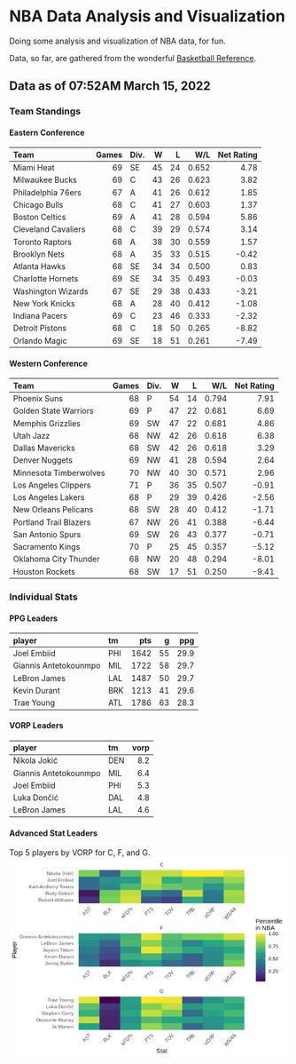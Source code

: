 # NBA Data Analysis and Visualization

Doing some analysis and visualization of NBA data, for fun.

Data, so far, are gathered from the wonderful [Basketball
Reference](https://www.basketball-reference.com/).

## Data as of 07:52AM March 15, 2022

### Team Standings

#### Eastern Conference

| Team                | Games | Div. |  W |  L |   W/L | Net Rating |
| :------------------ | ----: | :--- | -: | -: | ----: | ---------: |
| Miami Heat          |    69 | SE   | 45 | 24 | 0.652 |       4.78 |
| Milwaukee Bucks     |    69 | C    | 43 | 26 | 0.623 |       3.82 |
| Philadelphia 76ers  |    67 | A    | 41 | 26 | 0.612 |       1.85 |
| Chicago Bulls       |    68 | C    | 41 | 27 | 0.603 |       1.37 |
| Boston Celtics      |    69 | A    | 41 | 28 | 0.594 |       5.86 |
| Cleveland Cavaliers |    68 | C    | 39 | 29 | 0.574 |       3.14 |
| Toronto Raptors     |    68 | A    | 38 | 30 | 0.559 |       1.57 |
| Brooklyn Nets       |    68 | A    | 35 | 33 | 0.515 |     \-0.42 |
| Atlanta Hawks       |    68 | SE   | 34 | 34 | 0.500 |       0.83 |
| Charlotte Hornets   |    69 | SE   | 34 | 35 | 0.493 |     \-0.03 |
| Washington Wizards  |    67 | SE   | 29 | 38 | 0.433 |     \-3.21 |
| New York Knicks     |    68 | A    | 28 | 40 | 0.412 |     \-1.08 |
| Indiana Pacers      |    69 | C    | 23 | 46 | 0.333 |     \-2.32 |
| Detroit Pistons     |    68 | C    | 18 | 50 | 0.265 |     \-8.82 |
| Orlando Magic       |    69 | SE   | 18 | 51 | 0.261 |     \-7.49 |

#### Western Conference

| Team                   | Games | Div. |  W |  L |   W/L | Net Rating |
| :--------------------- | ----: | :--- | -: | -: | ----: | ---------: |
| Phoenix Suns           |    68 | P    | 54 | 14 | 0.794 |       7.91 |
| Golden State Warriors  |    69 | P    | 47 | 22 | 0.681 |       6.69 |
| Memphis Grizzlies      |    69 | SW   | 47 | 22 | 0.681 |       4.86 |
| Utah Jazz              |    68 | NW   | 42 | 26 | 0.618 |       6.38 |
| Dallas Mavericks       |    68 | SW   | 42 | 26 | 0.618 |       3.29 |
| Denver Nuggets         |    69 | NW   | 41 | 28 | 0.594 |       2.64 |
| Minnesota Timberwolves |    70 | NW   | 40 | 30 | 0.571 |       2.96 |
| Los Angeles Clippers   |    71 | P    | 36 | 35 | 0.507 |     \-0.91 |
| Los Angeles Lakers     |    68 | P    | 29 | 39 | 0.426 |     \-2.56 |
| New Orleans Pelicans   |    68 | SW   | 28 | 40 | 0.412 |     \-1.71 |
| Portland Trail Blazers |    67 | NW   | 26 | 41 | 0.388 |     \-6.44 |
| San Antonio Spurs      |    69 | SW   | 26 | 43 | 0.377 |     \-0.71 |
| Sacramento Kings       |    70 | P    | 25 | 45 | 0.357 |     \-5.12 |
| Oklahoma City Thunder  |    68 | NW   | 20 | 48 | 0.294 |     \-8.01 |
| Houston Rockets        |    68 | SW   | 17 | 51 | 0.250 |     \-9.41 |

### Individual Stats

#### PPG Leaders

| player                | tm  |  pts |  g |  ppg |
| :-------------------- | :-- | ---: | -: | ---: |
| Joel Embiid           | PHI | 1642 | 55 | 29.9 |
| Giannis Antetokounmpo | MIL | 1722 | 58 | 29.7 |
| LeBron James          | LAL | 1487 | 50 | 29.7 |
| Kevin Durant          | BRK | 1213 | 41 | 29.6 |
| Trae Young            | ATL | 1786 | 63 | 28.3 |

#### VORP Leaders

| player                | tm  | vorp |
| :-------------------- | :-- | ---: |
| Nikola Jokić          | DEN |  8.2 |
| Giannis Antetokounmpo | MIL |  6.4 |
| Joel Embiid           | PHI |  5.3 |
| Luka Dončić           | DAL |  4.8 |
| LeBron James          | LAL |  4.6 |

#### Advanced Stat Leaders

Top 5 players by VORP for C, F, and G.
![](README_files/figure-gfm/README-unnamed-chunk-7-1.png)<!-- -->
